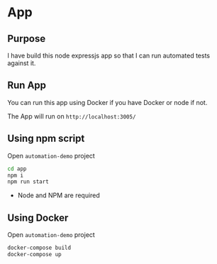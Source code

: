 # App

## Purpose
I have build this node expressjs app so that I can run automated tests against it.

## Run App
You can run this app using Docker if you have Docker or node if not.

The App will run on `http://localhost:3005/`

## Using npm script
Open `automation-demo` project

```bash
cd app
npm i
npm run start
```

* Node and NPM are required

## Using Docker
Open `automation-demo` project

```bash
docker-compose build
docker-compose up
```
